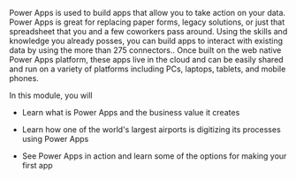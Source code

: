 Power Apps is used to build apps that allow you to take action on your data. Power Apps is great for replacing paper forms, legacy solutions, or just that spreadsheet that you and a few coworkers pass around. Using the skills and knowledge you already posses, you can build apps to interact with existing data by using the more than 275 connectors.. Once built on the web native Power Apps platform, these apps live in the cloud and can be easily shared and run on a variety of platforms including PCs, laptops, tablets, and mobile phones.  

In this module, you will

- Learn what is Power Apps and the business value it creates

- Learn how one of the world's largest airports is digitizing its processes using Power Apps 

- See Power Apps in action and learn some of the options for making your first app